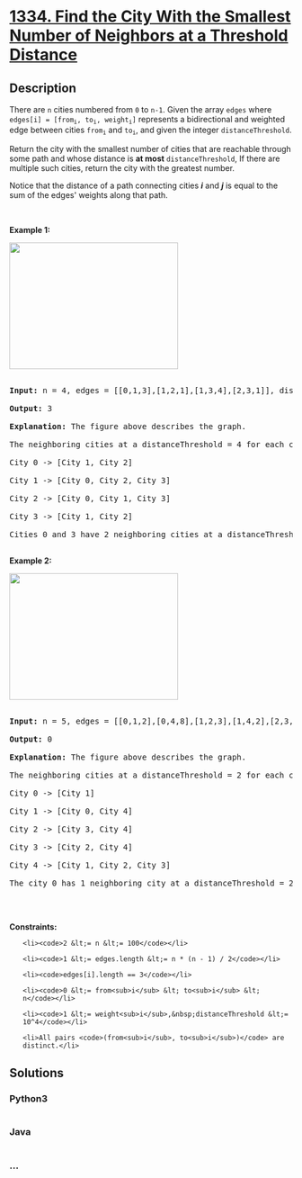 # [1334. Find the City With the Smallest Number of Neighbors at a Threshold Distance](https://leetcode.com/problems/find-the-city-with-the-smallest-number-of-neighbors-at-a-threshold-distance)

## Description
<p>There are <code>n</code> cities numbered from <code>0</code> to <code>n-1</code>. Given the array <code>edges</code>&nbsp;where <code>edges[i] = [from<sub>i</sub>, to<sub>i</sub>, weight<sub>i</sub>]</code> represents a bidirectional and weighted edge between cities <code>from<sub>i</sub></code>&nbsp;and <code>to<sub>i</sub></code>, and given the integer <code>distanceThreshold</code>.</p>



<p>Return the city with the smallest number<strong> </strong>of&nbsp;cities that are reachable through some path and whose distance is <strong>at most</strong> <code>distanceThreshold</code>, If there are multiple such cities, return the city with the greatest number.</p>



<p>Notice that the distance of a path connecting cities <em><strong>i</strong></em> and <em><strong>j</strong></em> is equal to the sum of the edges&#39; weights along that path.</p>



<p>&nbsp;</p>

<p><strong>Example 1:</strong></p>



<p><img alt="" src="https://assets.leetcode.com/uploads/2020/01/16/find_the_city_01.png" style="width: 300px; height: 225px;" /></p>



<pre>

<strong>Input:</strong> n = 4, edges = [[0,1,3],[1,2,1],[1,3,4],[2,3,1]], distanceThreshold = 4

<strong>Output:</strong> 3

<strong>Explanation: </strong>The figure above describes the graph.&nbsp;

The neighboring cities at a distanceThreshold = 4 for each city are:

City 0 -&gt; [City 1, City 2]&nbsp;

City 1 -&gt; [City 0, City 2, City 3]&nbsp;

City 2 -&gt; [City 0, City 1, City 3]&nbsp;

City 3 -&gt; [City 1, City 2]&nbsp;

Cities 0 and 3 have 2 neighboring cities at a distanceThreshold = 4, but we have to return city 3 since it has the greatest number.

</pre>



<p><strong>Example 2:</strong></p>



<p><strong><img alt="" src="https://assets.leetcode.com/uploads/2020/01/16/find_the_city_02.png" style="width: 300px; height: 225px;" /></strong></p>



<pre>

<strong>Input:</strong> n = 5, edges = [[0,1,2],[0,4,8],[1,2,3],[1,4,2],[2,3,1],[3,4,1]], distanceThreshold = 2

<strong>Output:</strong> 0

<strong>Explanation: </strong>The figure above describes the graph.&nbsp;

The neighboring cities at a distanceThreshold = 2 for each city are:

City 0 -&gt; [City 1]&nbsp;

City 1 -&gt; [City 0, City 4]&nbsp;

City 2 -&gt; [City 3, City 4]&nbsp;

City 3 -&gt; [City 2, City 4]

City 4 -&gt; [City 1, City 2, City 3]&nbsp;

The city 0 has 1 neighboring city at a distanceThreshold = 2.

</pre>



<p>&nbsp;</p>

<p><strong>Constraints:</strong></p>



<ul>

	<li><code>2 &lt;= n &lt;= 100</code></li>

	<li><code>1 &lt;= edges.length &lt;= n * (n - 1) / 2</code></li>

	<li><code>edges[i].length == 3</code></li>

	<li><code>0 &lt;= from<sub>i</sub> &lt; to<sub>i</sub> &lt; n</code></li>

	<li><code>1 &lt;= weight<sub>i</sub>,&nbsp;distanceThreshold &lt;= 10^4</code></li>

	<li>All pairs <code>(from<sub>i</sub>, to<sub>i</sub>)</code> are distinct.</li>

</ul>


## Solutions


<!-- tabs:start -->

### **Python3**

```python

```

### **Java**

```java

```

### **...**
```

```

<!-- tabs:end -->